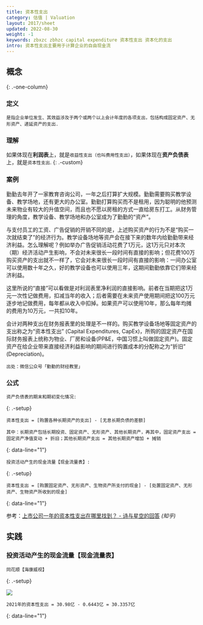 ```yaml
---
title: 资本性支出
category: 估值 | Valuation
layout: 2017/sheet
updated: 2022-08-30
weight: -1
keywords: zbxzc zbhzc capital expenditure 资本性支出 资本化的支出
intro: 资本性支出主要用于计算企业的自由现金流
---
```


## 概念
{: .-one-column}

### 定义
```
是指企业单位发生、其效益涉及于两个或两个以上会计年度的各项支出，包括构成固定资产、无形资产、递延资产的支出.
```

### 理解
如果体现在**利润表**上，就是`收益性支出（也叫费用性支出）`，如果体现在**资产负债表**上，就是`资本性支出`.
{: .-custom}

### 案例

勤勤去年开了一家教育咨询公司，一年之后打算扩大规模。勤勤需要购买教学设备、教学场地，还有更大的办公室。勤勤打算购买而不是租用，因为聪明的他预测未来物业有较大的升值空间，而且也不愿以房租的方式一直给房东打工。从财务管理的角度，教学设备、教学场地和办公室成为了勤勤的“资产”。

与支付员工的工资、广告促销的开销不同的是，上述购买资产的行为不是“购买一次就结束了”的经济行为。教学设备场地等资产会在接下来的数年内给勤勤带来经济利益。怎么理解呢？例如举办广告促销活动花费了1万元，这1万元只对本次（期）经济活动产生影响，不会对未来很长一段时间有直接的影响；但花费100万购买资产的支出就不一样了，它会对未来很长一段时间有直接的影响：一间办公室可以使用数十年之久，好的教学设备也可以使用三年，这期间勤勤依靠它们带来经济利益。

这里所说的“直接”可以看做是对利润表里净利润的直接影响。前者在当期把这1万元一次性记做费用，扣减当年的收入；后者需要在未来资产使用期间把这100万元逐步地记做费用，每年都从收入中扣掉。如果资产可以使用10年，那么每年均摊的费用为10万元，一共扣10年。

会计对两种支出在财务报表里的处理是不一样的。购买教学设备场地等固定资产的支出称之为“资本性支出” (Capital Expenditures, CapEx)，所购的固定资产在国际财务报表上统称为物业、厂房和设备(PP&E，中国习惯上叫做固定资产)。固定资产在给企业带来直接经济利益影响的期间进行购置成本的分配称之为“折旧” (Depreciation)。

```
出处：微信公众号「勤勤的财经教室」
```

### 公式
```
资产负债表的期末和期初变化情况:
```
{: .-setup}

```
资本性支出 = [购置各种长期资产的支出] - [无息长期负债的差额]

其中：长期资产包括长期投资、固定资产、无形资产、其他长期资产，再其中，固定资产支出 = 固定资产净值变动 + 折旧；其他长期资产支出 = 其他长期资产增加 + 摊销
```
{: data-line="1"}


```
投资活动产生的现金流量【现金流量表】:
```
{: .-setup}

```
资本性支出 = [购置固定资产、无形资产、生物资产所支付的现金] - [处置固定资产、无形资产、生物资产所收到的现金]
```
{: data-line="1"}

参考：[上市公司一年的资本性支出在哪里找到？ - 诗与星空的回答](https://www.zhihu.com/question/28300709/answer/241691621) _(知乎)_


## 实践
### 投资活动产生的现金流量【现金流量表】
```
同花顺【海康威视】
```
{: .-setup}

![](https://pic.f10.org/i/2022/08/30/sazoyn.png)

```
2021年的资本性支出 = 30.98亿 - 0.6443亿 = 30.3357亿
```
{: data-line="1"}
